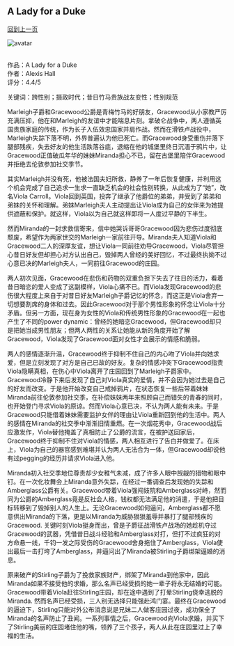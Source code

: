 ## A Lady for a Duke
[回到上一页](https://boheme13.github.io/Reviews/)  &nbsp;&nbsp;

![avatar]()
<br>
<br>

作品：A Lady for a Duke<br>
作者：Alexis Hall<br>
评分：4.4/5<br>

关键词：跨性别；摄政时代；昔日竹马贵族战友变性；性别规范

Marleigh子爵和Gracewood公爵是青梅竹马的好朋友，Gracewood从小家教严厉充满压抑，他在和Marleigh的友谊中才能喘息片刻。拿破仑战争中，两人遵循英国贵族家庭的传统，作为长子入伍效忠国家并肩作战。然而在滑铁卢战役中，Marleigh失踪下落不明，外界普遍认为他已死亡。而Gracewood身受重伤并落下腿部残疾，失去好友的他生活跌落谷底，退缩在他的城堡里终日沉湎于鸦片中，让Gracewood正值破瓜年华的妹妹Miranda担心不已，留在古堡里陪伴Gracewood并拒绝去伦敦参加社交季节。

其实Marleigh并没有死，他被法国夫妇所救，静养了一年后恢复健康，并利用这个机会完成了自己追求一生求一直缺乏机会的社会性别转换，从此成为了“她”，改名Viola Carroll。Viola回到英国，投奔了继承了他爵位的弟弟，并受到了弟弟和弟妹的关怀和理解。弟妹Marleigh夫人主动提出让Viola成为自己的女伴来为她提供遮蔽和保护。就这样，Viola以为自己就这样即将一人度过平静的下半生。

然而Miranda的一封求救信寄来，信中她哭诉哥哥Gracewood因为悲伤过度彻底颓废，希望作为两家世交的Marleigh一家前往开导。Miranda夫人知道Viola和Gracewood二人的深厚友谊，想让Viola一同前往劝导Gracewood，Viola尽管担心昔日好友但却担心对方认出自己，毁掉两人曾经的美好回忆，不过最终执拗不过心意已决的Marleigh夫人，一同前往Gracewood的庄园。

两人初次见面，Gracewood在悲伤和药物的双重负担下失去了往日的活力，看着昔日暗恋的爱人变成了这副模样，Viola心痛不已。而Viola发现Gracewood的悲伤很大程度上来自于对昔日好友Marleigh子爵记忆的怀念，而这正是Viola舍弃一切想要割席的身体和过去。因此Gracewood对于那个男性形象的怀念让Viola十分矛盾。但另一方面，现在身为女性的Viola和传统男性形象的Gracewood在一起也产生了不同的power dynamic：曾经的她暗恋Gracewood，但Gracewood却只是把她当成男性朋友；但两人两性的关系让她能从新的角度开始了解Gracewood，Viola发现了Gracewood面对女性才会展示的情感和脆弱。

两人的感情逐渐升温，Gracewood终于抑制不住自己的内心吻了Viola并向她求爱，但是立刻发现了对方是自己已故的好友。复杂的情感冲突下Gracewood指责Viola隐瞒真相，在伤心中Viola离开了庄园回到了Marleigh子爵家中。Gracewood冷静下来后发现了自己对Viola真实的爱情，并不会因为她过去是自己的好友而改变。于是他开始改变自己戒掉鸦片，在状态恢复一些后带着妹妹Miranda前往伦敦参加社交季，在补偿妹妹两年来照顾自己而错失的青春的同时，也开始登门寻求Viola的原谅。然而Viola心意已决，不认为两人能有未来。于是Gracewood只能借着妹妹需要监护女伴的理由让Viola重新回到他的生活中。两人的感情在Miranda的社交季中渐渐旧情重燃。在一次烟花秀中，Gracewood战后应激发作，Viola替他掩盖了真相防止了公爵的流言，在被护送回家后，Gracewood终于抑制不住对Viola的情感，两人相互进行了告白并做爱了。在床上，Viola为自己的器官感到难堪并认为两人无法合为一体，但Gracewood却说他有过pegging的经历并请求Viola进入他。

Miranda初入社交季地位尊贵却少女稚气未减，成了许多人眼中觊觎的猎物和眼中钉。在一次化妆舞会上Miranda意外失踪，在经过一番调查后发现她的失踪和Amberglass公爵有关。Gracewood带着Viola强闯妓院和Amberglass对峙，然而同为公爵的Amberglass竟是反社会人格，钱权都无法满足他的消遣，于是他把目标转移到了毁掉别人的人生上。无论Gracewood如何逼问，Amberglass都不愿意供出Miranda的下落，更是以Miranda为威胁狠狠羞辱并暴打了腿部残疾的Gracewood. 关键时刻Viola挺身而出，曾是子爵征战滑铁卢战场的她趁机夺过Gracewood的武器，凭借昔日战斗经验和Amberglass对打，但打不过疯狂的对方命悬一线，千钧一发之际受伤的Gracewood舍身拖住了Amberglass，Viola使出最后一击打垮了Amberglass，并逼问出了Miranda被Stirling子爵绑架逼婚的消息。

原来破产的Stirling子爵为了挽救家族财产，绑架了Miranda到他家中，因此Miranda如果不接受他的求婚，那么名声已经受损的她一辈子将永无结婚的可能。Gracewood带着Viola赶往Stirling庄园，却在途中遇到了打晕Stirling侥幸逃脱的Miranda. 然而名声已经受损，三人别无选择只能强赴鸿门宴。最终在Gracewood的逼迫下，Stirling只能对外公布消息说是兄妹二人做客庄园过夜，成功保全了Miranda的名声防止了丑闻。一系列事情之后，Gracewood向Viola求婚，并买下了Stirling美丽的庄园堵住他的嘴，领养了三个孩子，两人从此在庄园里过上了幸福的生活。